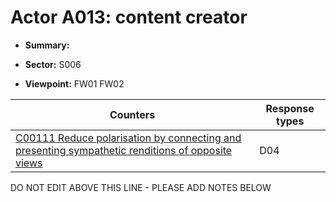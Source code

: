 # Actor A013: content creator 

* **Summary:** 

* **Sector:** S006

* **Viewpoint:** FW01
FW02


| Counters | Response types |
| -------- | -------------- |
| [C00111 Reduce polarisation by connecting and presenting sympathetic renditions of opposite views](../counters/C00111.md) | D04 |


DO NOT EDIT ABOVE THIS LINE - PLEASE ADD NOTES BELOW